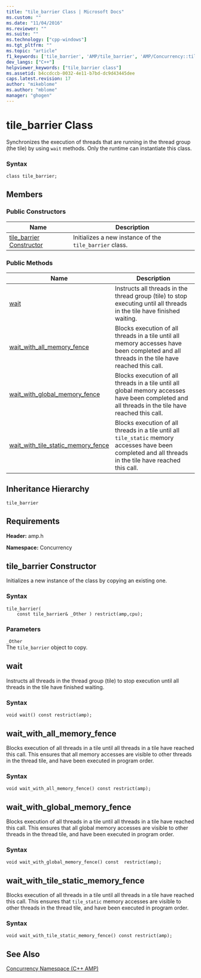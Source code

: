 ```yaml
---
title: "tile_barrier Class | Microsoft Docs"
ms.custom: ""
ms.date: "11/04/2016"
ms.reviewer: ""
ms.suite: ""
ms.technology: ["cpp-windows"]
ms.tgt_pltfrm: ""
ms.topic: "article"
f1_keywords: ['tile_barrier', 'AMP/tile_barrier', 'AMP/Concurrency::tile_barrier::tile_barrier::tile_barrier', 'AMP/Concurrency::tile_barrier::tile_barrier::wait', 'AMP/Concurrency::tile_barrier::tile_barrier::wait_with_all_memory_fence', 'AMP/Concurrency::tile_barrier::tile_barrier::wait_with_global_memory_fence', 'AMP/Concurrency::tile_barrier::tile_barrier::wait_with_tile_static_memory_fence']
dev_langs: ["C++"]
helpviewer_keywords: ["tile_barrier class"]
ms.assetid: b4ccdccb-0032-4e11-b7bd-dc9d43445dee
caps.latest.revision: 17
author: "mikeblome"
ms.author: "mblome"
manager: "ghogen"
---
```

# tile_barrier Class
Synchronizes the execution of threads that are running in the thread group (the tile) by using `wait` methods. Only the runtime can instantiate this class.  
  
### Syntax 
  
```  
class tile_barrier;  
```  
  
## Members  
  
### Public Constructors  
  
|Name|Description|  
|----------|-----------------|  
|[tile_barrier Constructor](#ctor)|Initializes a new instance of the `tile_barrier` class.|  
  
### Public Methods  
  
|Name|Description|  
|----------|-----------------|  
|[wait](#wait)|Instructs all threads in the thread group (tile) to stop executing until all threads in the tile have finished waiting.|  
|[wait_with_all_memory_fence](#wait_with_all_memory_fence)|Blocks execution of all threads in a tile until all memory accesses have been completed and all threads in the tile have reached this call.|  
|[wait_with_global_memory_fence](#wait_with_global_memory_fence)|Blocks execution of all threads in a tile until all global memory accesses have been completed and all threads in the tile have reached this call.|  
|[wait_with_tile_static_memory_fence](#wait_with_tile_static_memory_fence)|Blocks execution of all threads in a tile until all `tile_static` memory accesses have been completed and all threads in the tile have reached this call.|  
  
## Inheritance Hierarchy  
 `tile_barrier`  
  
## Requirements  
 **Header:** amp.h  
  
 **Namespace:** Concurrency  

## <a name="tile_barrier__ctor"></a>  tile_barrier Constructor  
 Initializes a new instance of the class by copying an existing one.  
  
### Syntax 
  
```  
tile_barrier(  
    const tile_barrier& _Other ) restrict(amp,cpu);  
```  
  
### Parameters  
 `_Other`  
 The `tile_barrier` object to copy.  

## <a name="wait"></a>  wait 
Instructs all threads in the thread group (tile) to stop execution until all threads in the tile have finished waiting.  
  
### Syntax 
  
```  
void wait() const restrict(amp);  
```    

## <a name="wait_with_all_memory_fence"></a>  wait_with_all_memory_fence   
Blocks execution of all threads in a tile until all threads in a tile have reached this call. This ensures that all memory accesses are visible to other threads in the thread tile, and have been executed in program order.  
  
### Syntax 
  
```  
void wait_with_all_memory_fence() const restrict(amp);  
```  
  

## <a name="wait_with_global_memory_fence"></a>  wait_with_global_memory_fence   
Blocks execution of all threads in a tile until all threads in a tile have reached this call. This ensures that all global memory accesses are visible to other threads in the thread tile, and have been executed in program order.  
  
### Syntax 
  
```  
void wait_with_global_memory_fence() const  restrict(amp);  
```

## <a name="wait_with_tile_static_memory_fence"></a>  wait_with_tile_static_memory_fence   
Blocks execution of all threads in a tile until all threads in a tile have reached this call. This ensures that `tile_static` memory accesses are visible to other threads in the thread tile, and have been executed in program order.  
  
### Syntax 
  
```  
void wait_with_tile_static_memory_fence() const restrict(amp);  
```  
  
## See Also  
 [Concurrency Namespace (C++ AMP)](concurrency-namespace-cpp-amp.md)

